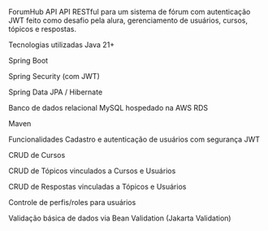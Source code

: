 ForumHub API
API RESTful para um sistema de fórum com autenticação JWT feito como desafio pela alura, gerenciamento de usuários, cursos, tópicos e respostas.

Tecnologias utilizadas
Java 21+

Spring Boot

Spring Security (com JWT)

Spring Data JPA / Hibernate

Banco de dados relacional MySQL hospedado na AWS RDS

Maven

Funcionalidades
Cadastro e autenticação de usuários com segurança JWT

CRUD de Cursos

CRUD de Tópicos vinculados a Cursos e Usuários

CRUD de Respostas vinculadas a Tópicos e Usuários

Controle de perfis/roles para usuários

Validação básica de dados via Bean Validation (Jakarta Validation)
